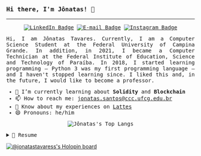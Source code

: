 <samp>
  
### Hi there, I'm Jônatas! 👋
---
<p align="center">
  <a href="https://www.linkedin.com/in/jonatastavaress"><img src="https://img.shields.io/badge/LinkedIn-0A66C2?style=for-the-badge&logo=LinkedIn&logoColor=white" title="Jônatas's LinkedIn" alt="LinkedIn Badge" /></a>
  <a href="mailto:jonatas.santos@ccc.ufcg.edu.br"><img src="https://img.shields.io/badge/Email-EA4335?style=for-the-badge&logo=gmail&logoColor=white" title="Jônatas's E-mail" alt="E-mail Badge" /></a>
  <a href="https://www.instagram.com/jonatas.tavaress"><img src="https://img.shields.io/badge/Instagram-E4405F?style=for-the-badge&logo=instagram&logoColor=white" title="Jônatas's Instagram" alt="Instagram Badge" /></a>
</p>

<p align="justify">
  Hi, I am Jônatas Tavares. Currently, I am a Computer Science Student at the Federal University of Campina Grande. In addition, in 2021, I became a Computer Technician at the Federal Institute of Education, Science and Technology of Paraíba. In 2018, I started learning programming — Python 3 was my first programming language — and I haven't stopped learning since. I liked this and, in the future, I would like to become a professor.
</p>

- 🌱 I’m currently learning about **Solidity** and **Blockchain**
- 📫 How to reach me: [jonatas.santos@ccc.ufcg.edu.br](mailto:jonatas.santos@ccc.ufcg.edu.br)
- 📄 Know about my experiences on [Lattes](http://lattes.cnpq.br/7504155103635847)
- 😄 Pronouns: he/him

<p align="center">
  <img src="https://github-readme-stats.vercel.app/api/top-langs/?username=JonatasTavaresS&layout=compact&langs_count=8&hide=Blade,Shell&theme=midnight-purple" title="Jônatas's Top Langs" alt="Jônatas's Top Langs" />
</p>

<details>
  <summary>📃 Resume</summary>
  
  ## 🏫 Education
  - 📚 **Computer Science** (2021 - Present)\
     📍 **Federal University of Campina Grande** - Campina Grande, Paraíba, Brazil
  
  - 📚 **Computer Technician** (2018 - 2021)\
     📍 **Federal Institute of Paraíba** - Campina Grande, Paraíba, Brazil
</details>
</samp>

[![@jonatastavaress's Holopin board](https://holopin.me/jonatastavaress)](https://holopin.io/@jonatastavaress)

<!--
### Hi there 👋

**TavaresJonatas/TavaresJonatas** is a ✨ _special_ ✨ repository because its `README.md` (this file) appears on your GitHub profile.

Here are some ideas to get you started:

- 🔭 I’m currently working on ...
- 🌱 I’m currently learning ...
- 👯 I’m looking to collaborate on ...
- 🤔 I’m looking for help with ...
- 💬 Ask me about ...
- 📫 How to reach me: ...
- 😄 Pronouns: ...
- ⚡ Fun fact: ...
-->
